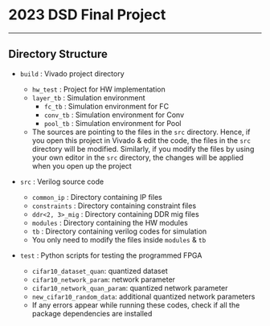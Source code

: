 # 2023 DSD Final Project
---

## Directory Structure
- ```build``` : Vivado project directory
  - ```hw_test``` : Project for HW implementation
  - ```layer_tb``` : Simulation environment
    - ```fc_tb``` : Simulation environment for FC
    - ```conv_tb``` : Simulation environment for Conv
    - ```pool_tb``` : Simulation environment for Pool
  - The sources are pointing to the files in the ```src``` directory. Hence, if you open this project in Vivado & edit the code, the files in the ```src``` directory will be modified. Similarly, if you modify the files by using your own editor in the ```src``` directory, the changes will be applied when you open up the project

- ```src``` : Verilog source code 
  - ```common_ip``` : Directory containing IP files
  - ```constraints``` : Directory containing constraint files
  - ```ddr<2, 3>_mig``` : Directory containing DDR mig files
  - ```modules``` : Directory containing the HW modules
  - ```tb``` : Directory containing verilog codes for simulation
  - You only need to modify the files inside ```modules``` & ```tb```

- ```test``` : Python scripts for testing the programmed FPGA
  - ```cifar10_dataset_quan```: quantized dataset
  - ```cifar10_network_param```: network parameter
  - ```cifar10_network_quan_param```: quantized network parameter
  - ```new_cifar10_random_data```: additional quantized network parameters
  - If any errors appear while running these codes, check if all the package dependencies are installed
